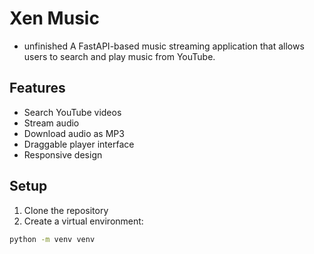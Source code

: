 # Xen Music
- unfinished
A FastAPI-based music streaming application that allows users to search and play music from YouTube.

## Features

- Search YouTube videos
- Stream audio
- Download audio as MP3
- Draggable player interface
- Responsive design

## Setup

1. Clone the repository
2. Create a virtual environment:
```bash
python -m venv venv
